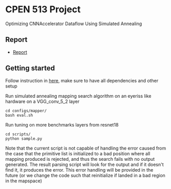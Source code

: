 # CPEN 513 Project
Optimizing CNNAccelerator Dataflow Using Simulated Annealing

## Report
* [Report](Project_Report.pdf)

## Getting started
Follow instruction in [here](timeloop_setup.md), make sure to have all dependencies and other setup

Run simulated annealing mapping search algorithm on an eyeriss like hardware on a VGG_conv_5_2 layer
```
cd configs/mapper/
bash eval.sh
```

Run tuning on more benchmarks layers from resnet18
```
cd scripts/
python sample.py
```
Note that the current script is not capable of handling the error caused from the case that the primitive list is initialized to a bad position where all mapping produced is rejected, and thus the search fails with no output generated. The result parsing script will look for the output and if it doesn't find it, it produces the error. This error handling will be provided in the future (or we change the code such that reinitialize if landed in a bad region in the mapspace)